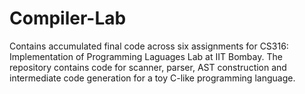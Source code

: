 # Compiler-Lab

Contains accumulated final code across six assignments for CS316: Implementation of Programming Laguages Lab at IIT Bombay. The repository contains code for scanner, parser, AST construction and intermediate code generation for a toy C-like programming language.
